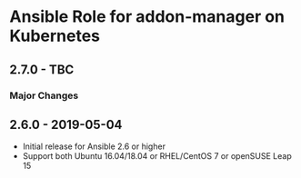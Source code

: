 # Ansible Role for addon-manager on Kubernetes

## 2.7.0 - TBC

### Major Changes

## 2.6.0 - 2019-05-04

  - Initial release for Ansible 2.6 or higher
  - Support both Ubuntu 16.04/18.04 or RHEL/CentOS 7 or openSUSE Leap 15
